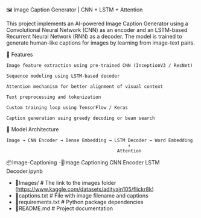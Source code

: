🖼️ Image Caption Generator | CNN + LSTM + Attention

This project implements an AI-powered Image Caption Generator using a Convolutional Neural Network (CNN) as an encoder and an LSTM-based Recurrent Neural Network (RNN) as a decoder. 
The model is trained to generate human-like captions for images by learning from image-text pairs.


📌 Features

    Image feature extraction using pre-trained CNN (InceptionV3 / ResNet)

    Sequence modeling using LSTM-based decoder

    Attention mechanism for better alignment of visual context

    Text preprocessing and tokenization

    Custom training loop using TensorFlow / Keras

    Caption generation using greedy decoding or beam search

🧠 Model Architecture

    Image → CNN Encoder → Dense Embedding → LSTM Decoder ← Word Embedding
                                                 ↑
                                             Attention

📦Image-Captioning
-📜Image Captioning CNN Encoder LSTM Decoder.ipynb
- 📂Images/                  # The link to the images folder (https://www.kaggle.com/datasets/adityajn105/flickr8k)
- 📜captions.txt             # File with image filename and captions
- 📜requirements.txt         # Python package dependencies
- 📜README.md                # Project documentation
